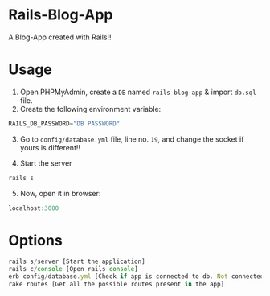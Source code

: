 # Rails-Blog-App
A Blog-App created with Rails!!

# Usage
1. Open PHPMyAdmin, create a `DB` named `rails-blog-app` & import `db.sql` file.
2. Create the following environment variable:
```javascript
RAILS_DB_PASSWORD="DB PASSWORD"
```
3. Go to `config/database.yml` file, line no. `19`, and change the socket if yours is different!!

4. Start the server
```javascript
rails s
```
5. Now, open it in browser:
```javascript
localhost:3000
```

# Options
```javascript
rails s/server [Start the application]
rails c/console [Open rails console]
erb config/database.yml [Check if app is connected to db. Not connected if default fileds are empty!!]
rake routes [Get all the possible routes present in the app]
```
